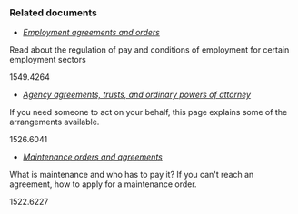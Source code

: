 ###  Related documents

  * [ _Employment agreements and orders_ ](/en/employment/employment-rights-and-conditions/industrial-relations-and-trade-unions/employment-agreements-and-orders/)

Read about the regulation of pay and conditions of employment for certain
employment sectors

1549.4264

  * [ _Agency agreements, trusts, and ordinary powers of attorney_ ](/en/health/legal-matters-and-health/legal-arrangements-for-incapacity/)

If you need someone to act on your behalf, this page explains some of the
arrangements available.

1526.6041

  * [ _Maintenance orders and agreements_ ](/en/birth-family-relationships/separation-and-divorce/maintenance-orders-and-agreements/)

What is maintenance and who has to pay it? If you can't reach an agreement,
how to apply for a maintenance order.

1522.6227
